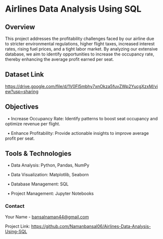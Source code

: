 # Airlines Data Analysis Using SQL
## Overview
This project addresses the profitability challenges faced by our airline due to stricter environmental regulations, higher flight taxes, increased interest rates, rising fuel prices, and a tight labor market. By analyzing our extensive database, we aim to identify opportunities to increase the occupancy rate, thereby enhancing the average profit earned per seat.

## Dataset Link
https://drive.google.com/file/d/1V0Fl5mbhy7xnOkza5fuvZWp2YucgXzxM/view?usp=sharing

## Objectives
&nbsp;&nbsp;• Increase Occupancy Rate: Identify patterns to boost seat occupancy and optimize revenue per flight.

&nbsp;&nbsp;• Enhance Profitability: Provide actionable insights to improve average profit per seat.

## Tools & Technologies
&nbsp;&nbsp;• Data Analysis: Python, Pandas, NumPy

&nbsp;&nbsp;• Data Visualization: Matplotlib, Seaborn

&nbsp;&nbsp;• Database Management: SQL

&nbsp;&nbsp;• Project Management: Jupyter Notebooks

### Contact
Your Name - bansalnaman44@gmail.com

Project Link: https://github.com/Namanbansal06/Airlines-Data-Analysis-Using-SQL 

